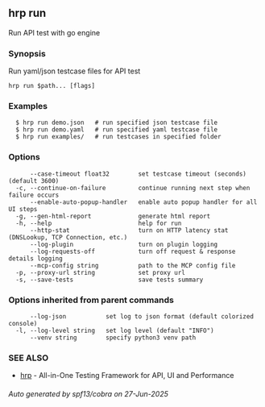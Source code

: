 ## hrp run

Run API test with go engine

### Synopsis

Run yaml/json testcase files for API test

```
hrp run $path... [flags]
```

### Examples

```
  $ hrp run demo.json	# run specified json testcase file
  $ hrp run demo.yaml	# run specified yaml testcase file
  $ hrp run examples/	# run testcases in specified folder
```

### Options

```
      --case-timeout float32        set testcase timeout (seconds) (default 3600)
  -c, --continue-on-failure         continue running next step when failure occurs
      --enable-auto-popup-handler   enable auto popup handler for all UI steps
  -g, --gen-html-report             generate html report
  -h, --help                        help for run
      --http-stat                   turn on HTTP latency stat (DNSLookup, TCP Connection, etc.)
      --log-plugin                  turn on plugin logging
      --log-requests-off            turn off request & response details logging
      --mcp-config string           path to the MCP config file
  -p, --proxy-url string            set proxy url
  -s, --save-tests                  save tests summary
```

### Options inherited from parent commands

```
      --log-json           set log to json format (default colorized console)
  -l, --log-level string   set log level (default "INFO")
      --venv string        specify python3 venv path
```

### SEE ALSO

* [hrp](hrp.md)	 - All-in-One Testing Framework for API, UI and Performance

###### Auto generated by spf13/cobra on 27-Jun-2025
